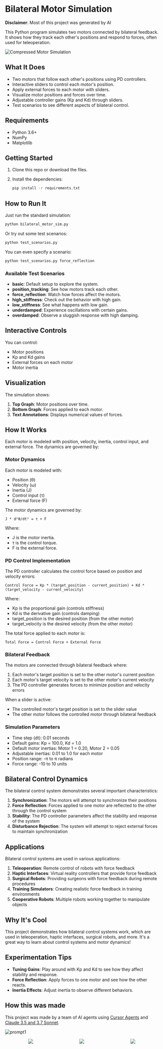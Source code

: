# Bilateral Motor Simulation

**Disclaimer**: Most of this project was generated by AI

This Python program simulates two motors connected by bilateral feedback. It shows how they track each other's positions and respond to forces, often used for teleoperation.

![Compressed Motor Simulation](media/motor_sim_compressed.gif)

## What It Does

- Two motors that follow each other's positions using PD controllers.
- Interactive sliders to control each motor's position.
- Apply external forces to each motor with sliders.
- Visualize motor positions and forces over time.
- Adjustable controller gains (Kp and Kd) through sliders.
- Test scenarios to see different aspects of bilateral control.

## Requirements

- Python 3.6+
- NumPy
- Matplotlib

## Getting Started

1. Clone this repo or download the files.
2. Install the dependencies:

   ```bash
   pip install -r requirements.txt
   ```

## How to Run It

Just run the standard simulation:

```bash
python bilateral_motor_sim.py
```

Or try out some test scenarios:

```bash
python test_scenarios.py
```

You can even specify a scenario:

```bash
python test_scenarios.py force_reflection
```

### Available Test Scenarios

- **basic**: Default setup to explore the system.
- **position_tracking**: See how motors track each other.
- **force_reflection**: Watch how forces affect the motors.
- **high_stiffness**: Check out the behavior with high gain.
- **low_stiffness**: See what happens with low gain.
- **underdamped**: Experience oscillations with certain gains.
- **overdamped**: Observe a sluggish response with high damping.

## Interactive Controls

You can control:

- Motor positions
- Kp and Kd gains
- External forces on each motor
- Motor inertia

## Visualization

The simulation shows:

1. **Top Graph**: Motor positions over time.
2. **Bottom Graph**: Forces applied to each motor.
3. **Text Annotations**: Displays numerical values of forces.

## How It Works

Each motor is modeled with position, velocity, inertia, control input, and external force. The dynamics are governed by:

### Motor Dynamics

Each motor is modeled with:
- Position (θ)
- Velocity (ω)
- Inertia (J)
- Control input (τ)
- External force (F)

The motor dynamics are governed by:
```
J * d²θ/dt² = τ + F
```

Where:
- J is the motor inertia.
- τ is the control torque.
- F is the external force.

### PD Control Implementation

The PD controller calculates the control force based on position and velocity errors:

```
Control Force = Kp * (target_position - current_position) + Kd * (target_velocity - current_velocity)
```

Where:
- Kp is the proportional gain (controls stiffness)
- Kd is the derivative gain (controls damping)
- target_position is the desired position (from the other motor)
- target_velocity is the desired velocity (from the other motor)

The total force applied to each motor is:
```
Total Force = Control Force + External Force
```

### Bilateral Feedback

The motors are connected through bilateral feedback where:
1. Each motor's target position is set to the other motor's current position
2. Each motor's target velocity is set to the other motor's current velocity
3. The PD controller generates forces to minimize position and velocity errors

When a slider is active:
- The controlled motor's target position is set to the slider value
- The other motor follows the controlled motor through bilateral feedback

### Simulation Parameters

- Time step (dt): 0.01 seconds
- Default gains: Kp = 100.0, Kd = 1.0
- Default motor inertias: Motor 1 = 0.20, Motor 2 = 0.05
- Adjustable inertias: 0.01 to 1.0 for each motor
- Position range: -π to π radians
- Force range: -10 to 10 units

## Bilateral Control Dynamics

The bilateral control system demonstrates several important characteristics:

1. **Synchronization**: The motors will attempt to synchronize their positions
2. **Force Reflection**: Forces applied to one motor are reflected to the other through the control system
3. **Stability**: The PD controller parameters affect the stability and response of the system
4. **Disturbance Rejection**: The system will attempt to reject external forces to maintain synchronization

## Applications

Bilateral control systems are used in various applications:

1. **Teleoperation**: Remote control of robots with force feedback
2. **Haptic Interfaces**: Virtual reality controllers that provide force feedback
3. **Surgical Robots**: Providing surgeons with force feedback during remote procedures
4. **Training Simulators**: Creating realistic force feedback in training environments
5. **Cooperative Robots**: Multiple robots working together to manipulate objects

## Why It's Cool

This project demonstrates how bilateral control systems work, which are used in teleoperation, haptic interfaces, surgical robots, and more. It's a great way to learn about control systems and motor dynamics!

## Experimentation Tips

- **Tuning Gains**: Play around with Kp and Kd to see how they affect stability and response.
- **Force Reflection**: Apply forces to one motor and see how the other reacts.
- **Inertia Effects**: Adjust inertia to observe different behaviors.

## How this was made

This project was made by a team of AI agents using [Cursor Agents](https://www.cursor.com/agents) and [Claude 3.5 and 3.7 Sonnet](https://www.anthropic.com/claude).


![prompt1](media/prompt1.png)

<div style="display: flex; justify-content: space-around;">
    <img src="media/response1.png" style="max-width: 30%;"/>
    <img src="media/response2.png" style="max-width: 30%;"/>
    <img src="media/response3.png" style="max-width: 30%;"/>
</div>
